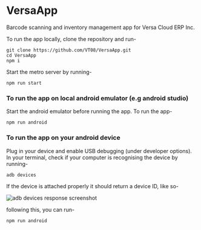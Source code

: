 # VersaApp
Barcode scanning and inventory management app for Versa Cloud ERP Inc.

To run the app locally, clone the repository and run-
```
git clone https://github.com/VT08/VersaApp.git
cd VersaApp
npm i
```
Start the metro server by running-
``` 
npm run start
```
### To run the app on local android emulator (e.g android studio)

Start the android emulator before running the app. To run the app-
```
npm run android
```
### To run the app on your android device
Plug in your device and enable USB debugging (under developer options).
In your terminal, check if your computer is recognising the  device by running-
```
adb devices
```
If the device is attached properly it should return a device ID, like so-

![adb devices response screenshot](https://drive.google.com/uc?export=view&id=1bZAYNuRDpbhemfvC-QKoVgg2jYSR_bbH)

following this, you can run-
```
npm run android
```
